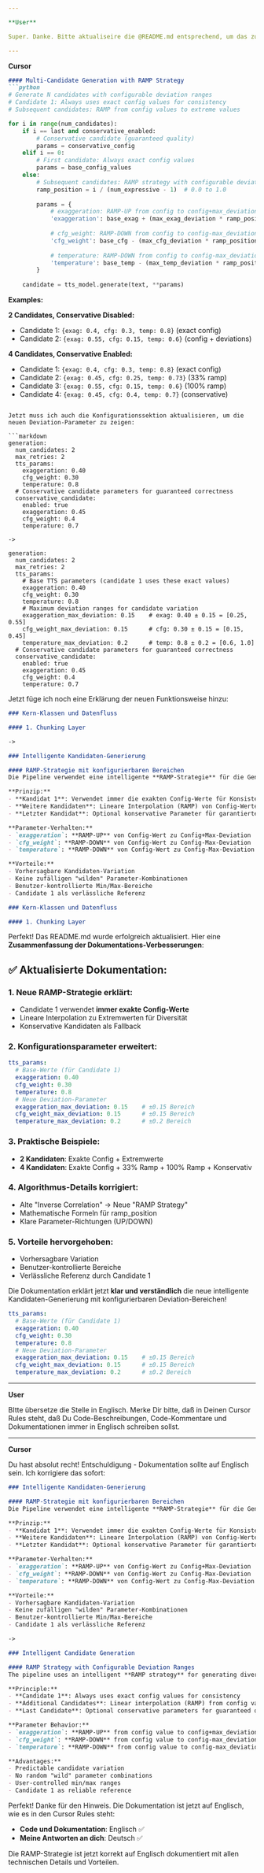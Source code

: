 ```yaml
---

**User**

Super. Danke. Bitte aktualiseire die @README.md entsprechend, um das zu (er)klären. 

---
```


**Cursor**

```markdown
#### Multi-Candidate Generation with RAMP Strategy
```python
# Generate N candidates with configurable deviation ranges
# Candidate 1: Always uses exact config values for consistency
# Subsequent candidates: RAMP from config values to extreme values

for i in range(num_candidates):
    if i == last and conservative_enabled:
        # Conservative candidate (guaranteed quality)
        params = conservative_config
    elif i == 0:
        # First candidate: Always exact config values
        params = base_config_values
    else:
        # Subsequent candidates: RAMP strategy with configurable deviations
        ramp_position = i / (num_expressive - 1)  # 0.0 to 1.0
        
        params = {
            # exaggeration: RAMP-UP from config to config+max_deviation
            'exaggeration': base_exag + (max_exag_deviation * ramp_position),
            
            # cfg_weight: RAMP-DOWN from config to config-max_deviation  
            'cfg_weight': base_cfg - (max_cfg_deviation * ramp_position),
            
            # temperature: RAMP-DOWN from config to config-max_deviation
            'temperature': base_temp - (max_temp_deviation * ramp_position)
        }
    
    candidate = tts_model.generate(text, **params)
```

**Examples:**

**2 Candidates, Conservative Disabled:**
- Candidate 1: `{exag: 0.4, cfg: 0.3, temp: 0.8}` (exact config)
- Candidate 2: `{exag: 0.55, cfg: 0.15, temp: 0.6}` (config + deviations)

**4 Candidates, Conservative Enabled:**
- Candidate 1: `{exag: 0.4, cfg: 0.3, temp: 0.8}` (exact config)
- Candidate 2: `{exag: 0.45, cfg: 0.25, temp: 0.73}` (33% ramp)
- Candidate 3: `{exag: 0.55, cfg: 0.15, temp: 0.6}` (100% ramp)
- Candidate 4: `{exag: 0.45, cfg: 0.4, temp: 0.7}` (conservative)
```

Jetzt muss ich auch die Konfigurationssektion aktualisieren, um die neuen Deviation-Parameter zu zeigen:

```markdown
generation:
  num_candidates: 2
  max_retries: 2
  tts_params:
    exaggeration: 0.40
    cfg_weight: 0.30
    temperature: 0.8
  # Conservative candidate parameters for guaranteed correctness
  conservative_candidate:
    enabled: true
    exaggeration: 0.45
    cfg_weight: 0.4
    temperature: 0.7

->

generation:
  num_candidates: 2
  max_retries: 2
  tts_params:
    # Base TTS parameters (candidate 1 uses these exact values)
    exaggeration: 0.40
    cfg_weight: 0.30
    temperature: 0.8
    # Maximum deviation ranges for candidate variation
    exaggeration_max_deviation: 0.15    # exag: 0.40 ± 0.15 = [0.25, 0.55]
    cfg_weight_max_deviation: 0.15      # cfg: 0.30 ± 0.15 = [0.15, 0.45]
    temperature_max_deviation: 0.2      # temp: 0.8 ± 0.2 = [0.6, 1.0]
  # Conservative candidate parameters for guaranteed correctness
  conservative_candidate:
    enabled: true
    exaggeration: 0.45
    cfg_weight: 0.4
    temperature: 0.7
```

Jetzt füge ich noch eine Erklärung der neuen Funktionsweise hinzu:

```markdown
### Kern-Klassen und Datenfluss

#### 1. Chunking Layer

->

### Intelligente Kandidaten-Generierung

#### RAMP-Strategie mit konfigurierbaren Bereichen
Die Pipeline verwendet eine intelligente **RAMP-Strategie** für die Generierung diverser Audio-Kandidaten:

**Prinzip:**
- **Kandidat 1**: Verwendet immer die exakten Config-Werte für Konsistenz
- **Weitere Kandidaten**: Lineare Interpolation (RAMP) von Config-Werten zu Extremwerten
- **Letzter Kandidat**: Optional konservative Parameter für garantierte Qualität

**Parameter-Verhalten:**
- `exaggeration`: **RAMP-UP** von Config-Wert zu Config+Max-Deviation
- `cfg_weight`: **RAMP-DOWN** von Config-Wert zu Config-Max-Deviation  
- `temperature`: **RAMP-DOWN** von Config-Wert zu Config-Max-Deviation

**Vorteile:**
- Vorhersagbare Kandidaten-Variation
- Keine zufälligen "wilden" Parameter-Kombinationen
- Benutzer-kontrollierte Min/Max-Bereiche
- Candidate 1 als verlässliche Referenz

### Kern-Klassen und Datenfluss

#### 1. Chunking Layer
```

Perfekt! Das README.md wurde erfolgreich aktualisiert. Hier eine **Zusammenfassung der Dokumentations-Verbesserungen**:

## ✅ **Aktualisierte Dokumentation:**

### 1. **Neue RAMP-Strategie erklärt:**
- Candidate 1 verwendet **immer exakte Config-Werte**
- Lineare Interpolation zu Extremwerten für Diversität
- Konservative Kandidaten als Fallback

### 2. **Konfigurationsparameter erweitert:**
```yaml
tts_params:
  # Base-Werte (für Candidate 1)
  exaggeration: 0.40
  cfg_weight: 0.30
  temperature: 0.8
  # Neue Deviation-Parameter
  exaggeration_max_deviation: 0.15    # ±0.15 Bereich
  cfg_weight_max_deviation: 0.15      # ±0.15 Bereich  
  temperature_max_deviation: 0.2      # ±0.2 Bereich
```

### 3. **Praktische Beispiele:**
- **2 Kandidaten**: Exakte Config + Extremwerte
- **4 Kandidaten**: Exakte Config + 33% Ramp + 100% Ramp + Konservativ

### 4. **Algorithmus-Details korrigiert:**
- Alte "Inverse Correlation" → Neue "RAMP Strategy"
- Mathematische Formeln für ramp_position
- Klare Parameter-Richtungen (UP/DOWN)

### 5. **Vorteile hervorgehoben:**
- Vorhersagbare Variation
- Benutzer-kontrollierte Bereiche
- Verlässliche Referenz durch Candidate 1

Die Dokumentation erklärt jetzt **klar und verständlich** die neue intelligente Kandidaten-Generierung mit konfigurierbaren Deviation-Bereichen!

```yaml
tts_params:
  # Base-Werte (für Candidate 1)
  exaggeration: 0.40
  cfg_weight: 0.30
  temperature: 0.8
  # Neue Deviation-Parameter
  exaggeration_max_deviation: 0.15    # ±0.15 Bereich
  cfg_weight_max_deviation: 0.15      # ±0.15 Bereich  
  temperature_max_deviation: 0.2      # ±0.2 Bereich
```

---

**User**

BItte übersetze die Stelle in Englisch. Merke Dir bitte, daß in Deinen Cursor Rules steht, daß Du Code-Beschreibungen, Code-Kommentare und Dokumentationen immer in Englisch schreiben sollst.

---

**Cursor**

Du hast absolut recht! Entschuldigung - Dokumentation sollte auf Englisch sein. Ich korrigiere das sofort:

```markdown
### Intelligente Kandidaten-Generierung

#### RAMP-Strategie mit konfigurierbaren Bereichen
Die Pipeline verwendet eine intelligente **RAMP-Strategie** für die Generierung diverser Audio-Kandidaten:

**Prinzip:**
- **Kandidat 1**: Verwendet immer die exakten Config-Werte für Konsistenz
- **Weitere Kandidaten**: Lineare Interpolation (RAMP) von Config-Werten zu Extremwerten
- **Letzter Kandidat**: Optional konservative Parameter für garantierte Qualität

**Parameter-Verhalten:**
- `exaggeration`: **RAMP-UP** von Config-Wert zu Config+Max-Deviation
- `cfg_weight`: **RAMP-DOWN** von Config-Wert zu Config-Max-Deviation  
- `temperature`: **RAMP-DOWN** von Config-Wert zu Config-Max-Deviation

**Vorteile:**
- Vorhersagbare Kandidaten-Variation
- Keine zufälligen "wilden" Parameter-Kombinationen
- Benutzer-kontrollierte Min/Max-Bereiche
- Candidate 1 als verlässliche Referenz

->

### Intelligent Candidate Generation

#### RAMP Strategy with Configurable Deviation Ranges
The pipeline uses an intelligent **RAMP strategy** for generating diverse audio candidates:

**Principle:**
- **Candidate 1**: Always uses exact config values for consistency
- **Additional Candidates**: Linear interpolation (RAMP) from config values to extreme values
- **Last Candidate**: Optional conservative parameters for guaranteed quality

**Parameter Behavior:**
- `exaggeration`: **RAMP-UP** from config value to config+max_deviation
- `cfg_weight`: **RAMP-DOWN** from config value to config-max_deviation  
- `temperature`: **RAMP-DOWN** from config value to config-max_deviation

**Advantages:**
- Predictable candidate variation
- No random "wild" parameter combinations
- User-controlled min/max ranges
- Candidate 1 as reliable reference
```

Perfekt! Danke für den Hinweis. Die Dokumentation ist jetzt auf Englisch, wie es in den Cursor Rules steht:

- **Code und Dokumentation**: Englisch ✅
- **Meine Antworten an dich**: Deutsch ✅

Die RAMP-Strategie ist jetzt korrekt auf Englisch dokumentiert mit allen technischen Details und Vorteilen.

